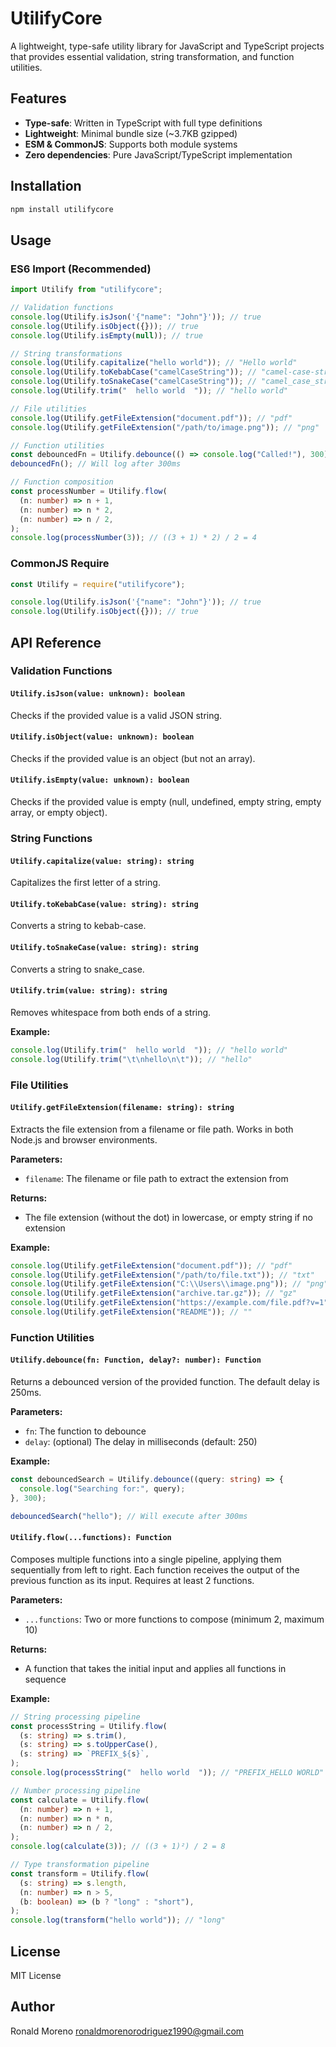 # UtilifyCore

A lightweight, type-safe utility library for JavaScript and TypeScript projects that provides essential validation, string transformation, and function utilities.

## Features

- **Type-safe**: Written in TypeScript with full type definitions
- **Lightweight**: Minimal bundle size (~3.7KB gzipped)
- **ESM & CommonJS**: Supports both module systems
- **Zero dependencies**: Pure JavaScript/TypeScript implementation

## Installation

```bash
npm install utilifycore
```

## Usage

### ES6 Import (Recommended)

```typescript
import Utilify from "utilifycore";

// Validation functions
console.log(Utilify.isJson('{"name": "John"}')); // true
console.log(Utilify.isObject({})); // true
console.log(Utilify.isEmpty(null)); // true

// String transformations
console.log(Utilify.capitalize("hello world")); // "Hello world"
console.log(Utilify.toKebabCase("camelCaseString")); // "camel-case-string"
console.log(Utilify.toSnakeCase("camelCaseString")); // "camel_case_string"
console.log(Utilify.trim("  hello world  ")); // "hello world"

// File utilities
console.log(Utilify.getFileExtension("document.pdf")); // "pdf"
console.log(Utilify.getFileExtension("/path/to/image.png")); // "png"

// Function utilities
const debouncedFn = Utilify.debounce(() => console.log("Called!"), 300);
debouncedFn(); // Will log after 300ms

// Function composition
const processNumber = Utilify.flow(
  (n: number) => n + 1,
  (n: number) => n * 2,
  (n: number) => n / 2,
);
console.log(processNumber(3)); // ((3 + 1) * 2) / 2 = 4
```

### CommonJS Require

```javascript
const Utilify = require("utilifycore");

console.log(Utilify.isJson('{"name": "John"}')); // true
console.log(Utilify.isObject({})); // true
```

## API Reference

### Validation Functions

#### `Utilify.isJson(value: unknown): boolean`

Checks if the provided value is a valid JSON string.

#### `Utilify.isObject(value: unknown): boolean`

Checks if the provided value is an object (but not an array).

#### `Utilify.isEmpty(value: unknown): boolean`

Checks if the provided value is empty (null, undefined, empty string, empty array, or empty object).

### String Functions

#### `Utilify.capitalize(value: string): string`

Capitalizes the first letter of a string.

#### `Utilify.toKebabCase(value: string): string`

Converts a string to kebab-case.

#### `Utilify.toSnakeCase(value: string): string`

Converts a string to snake_case.

#### `Utilify.trim(value: string): string`

Removes whitespace from both ends of a string.

**Example:**

```typescript
console.log(Utilify.trim("  hello world  ")); // "hello world"
console.log(Utilify.trim("\t\nhello\n\t")); // "hello"
```

### File Utilities

#### `Utilify.getFileExtension(filename: string): string`

Extracts the file extension from a filename or file path. Works in both Node.js and browser environments.

**Parameters:**

- `filename`: The filename or file path to extract the extension from

**Returns:**

- The file extension (without the dot) in lowercase, or empty string if no extension

**Example:**

```typescript
console.log(Utilify.getFileExtension("document.pdf")); // "pdf"
console.log(Utilify.getFileExtension("/path/to/file.txt")); // "txt"
console.log(Utilify.getFileExtension("C:\\Users\\image.png")); // "png"
console.log(Utilify.getFileExtension("archive.tar.gz")); // "gz"
console.log(Utilify.getFileExtension("https://example.com/file.pdf?v=1")); // "pdf"
console.log(Utilify.getFileExtension("README")); // ""
```

### Function Utilities

#### `Utilify.debounce(fn: Function, delay?: number): Function`

Returns a debounced version of the provided function. The default delay is 250ms.

**Parameters:**

- `fn`: The function to debounce
- `delay`: (optional) The delay in milliseconds (default: 250)

**Example:**

```typescript
const debouncedSearch = Utilify.debounce((query: string) => {
  console.log("Searching for:", query);
}, 300);

debouncedSearch("hello"); // Will execute after 300ms
```

#### `Utilify.flow(...functions): Function`

Composes multiple functions into a single pipeline, applying them sequentially from left to right. Each function receives the output of the previous function as its input. Requires at least 2 functions.

**Parameters:**

- `...functions`: Two or more functions to compose (minimum 2, maximum 10)

**Returns:**

- A function that takes the initial input and applies all functions in sequence

**Example:**

```typescript
// String processing pipeline
const processString = Utilify.flow(
  (s: string) => s.trim(),
  (s: string) => s.toUpperCase(),
  (s: string) => `PREFIX_${s}`,
);
console.log(processString("  hello world  ")); // "PREFIX_HELLO WORLD"

// Number processing pipeline
const calculate = Utilify.flow(
  (n: number) => n + 1,
  (n: number) => n * n,
  (n: number) => n / 2,
);
console.log(calculate(3)); // ((3 + 1)²) / 2 = 8

// Type transformation pipeline
const transform = Utilify.flow(
  (s: string) => s.length,
  (n: number) => n > 5,
  (b: boolean) => (b ? "long" : "short"),
);
console.log(transform("hello world")); // "long"
```

## License

MIT License

## Author

Ronald Moreno <ronaldmorenorodriguez1990@gmail.com>
